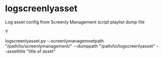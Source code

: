# logscreenlyasset
Log asset config from Screenly Management script playlist dump file

Y

logscreenlyasset.py --screenlymanagemnetpath "/path/to/screenlymanagement/" --dumppath "/path/to/logscreenlyasset" --assettitle "title of asset"
